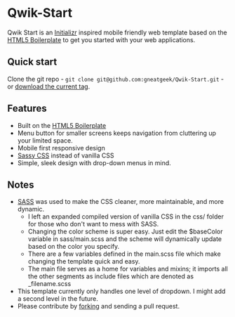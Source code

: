 Qwik-Start
==========

Qwik Start is an [Initializr](http://www.initializr.com/) inspired mobile friendly web template based on the [HTML5 Boilerplate][h5bp] to get you started with your web applications.

## Quick start

Clone the git repo - `git clone git@github.com:gneatgeek/Qwik-Start.git` - or [download the current tag][tag].

## Features

* Built on the [HTML5 Boilerplate][h5bp]
* Menu button for smaller screens keeps navigation from cluttering up your limited space.
* Mobile first responsive design
* [Sassy CSS][sass] instead of vanilla CSS
* Simple, sleek design with drop-down menus in mind.

## Notes

* [SASS][sass] was used to make the CSS cleaner, more maintainable, and more dynamic.
    * I left an expanded compiled version of vanilla CSS in the css/ folder for those who don't want to mess with SASS.
    * Changing the color scheme is super easy. Just edit the $baseColor variable in sass/main.scss and the scheme will dynamically update based on the color you specify.
    * There are a few variables defined in the main.scss file which make changing the template quick and easy.
    * The main file serves as a home for variables and mixins; it imports all the other segments as include files which are denoted as _filename.scss
* This template currently only handles one level of dropdown. I might add a second level in the future.
* Please contribute by [forking][fk] and sending a pull request.

[fk]: http://help.github.com/forking/
[h5bp]: http://html5boilerplate.com/
[sass]: http://sass-lang.com/
[tag]: https://github.com/gneatgeek/Qwik-Start/zipball/v1.0